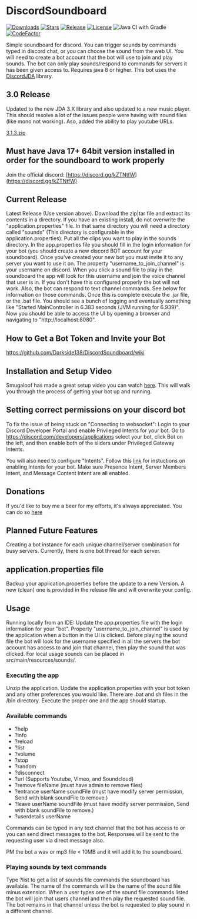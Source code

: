 # DiscordSoundboard
[![Downloads](https://img.shields.io/github/downloads/Darkside138/DiscordSoundboard/total.svg)](https://github.com/Darkside138/DiscordSoundboard/releases/latest)
[![Stars](https://img.shields.io/github/stars/Darkside138/DiscordSoundboard.svg)](https://github.com/Darkside138/DiscordSoundboard/stargazers)
[![Release](https://img.shields.io/github/release/Darkside138/DiscordSoundboard.svg)](https://github.com/Darkside138/DiscordSoundboard/releases/latest)
[![License](https://img.shields.io/github/license/Darkside138/DiscordSoundboard.svg)](https://github.com/Darkside138/DiscordSoundboard/blob/master/LICENSE)
![Java CI with Gradle](https://github.com/Darkside138/DiscordSoundboard/workflows/Java%20CI%20with%20Gradle/badge.svg)
[![CodeFactor](https://www.codefactor.io/repository/github/darkside138/discordsoundboard/badge/master)](https://www.codefactor.io/repository/github/darkside138/discordsoundboard/overview/master)

Simple soundboard for discord. You can trigger sounds by commands typed in discord chat, or you can 
choose the sound from the web UI. You will need to create a bot account that the bot will use to join 
and play sounds. The bot can only play sounds/respond to commands for servers it has been given access to. 
Requires java 8 or higher. This bot uses the [DiscordJDA](https://github.com/DV8FromTheWorld/JDA) library.

## 3.0 Release
Updated to the new JDA 3.X library and also updated to a new music player. This should resolve a lot of the issues people were having with sound files (like mono not working). Aso, added the ability to play youtube URLs.

[3.1.3.zip](https://github.com/Darkside138/DiscordSoundboard/releases/tag/v3.1.3)

## Must have Java 17+ 64bit version installed in order for the soundboard to work properly

Join the official discord: [https://discord.gg/kZTNtfW](https://discord.gg/kZTNtfW)

## Current Release
Latest Release (Use version above). 
Download the zip|tar file and extract its contents in a directory. If you have an existing install, do not overwrite 
the "application.properties" file. In that same directory you will need a directory called "sounds" (This directory is 
configurable in the application.properties). Put all the clips you 
want to play in the sounds directory. In the app.properties file you should fill in the login information for 
your bot (you should create a new discord BOT account for your soundboard). Once you've created your new bot you must invite 
it to any server you want to use it on. The property "username_to_join_channel" is your username on discord. 
When you click a sound file to play in the soundboard the app will look for this username and join the voice 
channel that user is in. If you don't have this configured properly the bot will not work. Also, the bot can 
respond to text channel commands. See below for information on those commands. Once this is complete execute 
the .jar file, or the .bat file. You should see a bunch of logging and eventually something like 
"Started MainController in 6.383 seconds (JVM running for 6.939)". Now you should be able to access the UI by 
opening a browser and navigating to "http://localhost:8080".

## How to Get a Bot Token and Invite your Bot
https://github.com/Darkside138/DiscordSoundboard/wiki

## Installation and Setup Video
Smugaloof has made a great setup video you can watch [here](https://www.youtube.com/watch?v=DQSXP9AgYvw). 
This will walk you through the process of getting your bot up and running.

## Setting correct permissions on your discord bot
To fix the issue of being stuck on "Connecting to websocket":
Login to your Discord Developer Portal and enable Privileged Intents for your bot. Go to https://discord.com/developers/applications select your bot, click Bot on the left, and then enable both of the sliders under Privileged Gateway Intents.

You will also need to configure "Intents". Follow this [link](https://jda.wiki/using-jda/troubleshooting/#im-getting-closecode4014-disallowed-intents) for instuctions on enabling Intents for your bot. Make sure Presence Intent, Server Members Intent, and Message Content Intent are all enabled.

## Donations
If you'd like to buy me a beer for my efforts, it's always appreciated. You can do so [here](https://www.paypal.me/DFurrer)

## Planned Future Features
Creating a bot instance for each unique channel/server combination for busy servers. Currently, there is one bot thread for each server.

## application.properties file
Backup your application.properties before the update to a new Version.
A new (clean) one is provided in the release file and will overwrite your config.

## Usage
Running locally from an IDE: Update the app.properties file with the login information for your "bot". Property 
"username_to_join_channel" is used by the application when a button in the UI is clicked. Before playing the 
sound file the bot will look for the username specified in all the servers the bot account has access to and 
join that channel, then play the sound that was clicked. For local usage sounds can be placed in src/main/resources/sounds/.

### Executing the app
Unzip the application. Update the application.properties with your bot token and any other preferences you would like. There are .bat and sh files in the /bin directory. Execute the proper one and the app should startup.

### Available commands
* ?help
* ?info
* ?reload
* ?list
* ?volume
* ?stop
* ?random
* ?disconnect
* ?url <urlToSound> (Supports Youtube, Vimeo, and Soundcloud)
* ?remove fileName (must have admin to remove files)
* ?entrance userName soundFile (must have modify server permission, Send with blank soundFile to remove.)
* ?leave userName soundFile (must have modify server permission, Send with blank soundFile to remove.)
* ?userdetails userName

Commands can be typed in any text channel that the bot has access to or you can send direct messages to the bot.
Responses will be sent to the requesting user via direct message also.

PM the bot a wav or mp3 file < 10MB and it will add it to the soundboard.

### Playing sounds by text commands
Type ?list to get a list of sounds file commands the soundboard has available. The name of the commands will 
be the name of the sound file minus extension. When a user types one of the sound file commands listed the bot 
will join that users channel and then play the requested sound file. The bot remains in that channel unless the 
bot is requested to play sound in a different channel.
